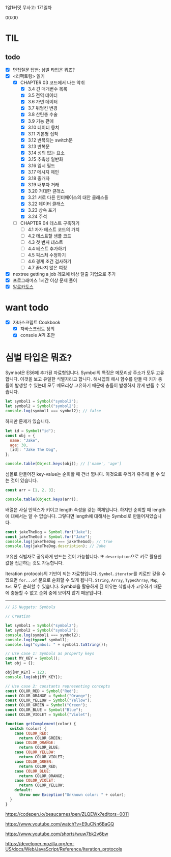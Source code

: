 1일1커밋 무사고: 171일차

00:00

# TIL

## todo

- [x] 면접질문 답변: 심벌 타입은 뭐죠?
- [x] <리팩토링> 읽기
  - [x] CHAPTER 03 코드에서 나는 악취
    - [x] 3.4 긴 매개변수 목록
    - [x] 3.5 전역 데이터
    - [x] 3.6 가변 데이터
    - [x] 3.7 뒤엉킨 변경
    - [x] 3.8 산탄총 수술
    - [x] 3.9 기능 편애
    - [x] 3.10 데이터 뭉치
    - [x] 3.11 기본형 집착
    - [x] 3.12 반복되는 switch문
    - [x] 3.13 반복문
    - [x] 3.14 성의 없는 요소
    - [x] 3.15 추측성 일반화
    - [x] 3.16 임시 필드
    - [x] 3.17 메시지 체인
    - [x] 3.18 중개자
    - [x] 3.19 내부자 거래
    - [x] 3.20 거대한 클래스
    - [x] 3.21 서로 다른 인터페이스의 대안 클래스들
    - [x] 3.22 데이터 클래스
    - [x] 3.23 상속 포기
    - [x] 3.24 주석
  - [ ] CHAPTER 04 테스트 구축하기
    - [ ] 4.1 자가 테스트 코드의 가치
    - [ ] 4.2 테스트할 샘플 코드
    - [ ] 4.3 첫 번째 테스트
    - [ ] 4.4 테스트 추가하기
    - [ ] 4.5 픽스처 수정하기
    - [ ] 4.6 경계 조건 검사하기
    - [ ] 4.7 끝나지 않은 여정
- [x] nextree getting a job 레포에 비상 탈출 기업으로 추가
- [x] 프로그래머스 1시간 이상 문제 풀이
- [x] [알로카도스](https://www.wanted.co.kr/wd/97394)

# want todo

- [x] 자바스크립트 Cookbook
  - [x] 자바스크립트 정의
  - [x] console API 초안

# 심벌 타입은 뭐죠?

Symbol은 ES6에 추가된 자료형입니다. Symbol의 특징은 메모리상 주소가 모두 고유합니다. 이것을 보고 유일한 식별자라고 합니다. 해시맵의 해시 함수를 만들 때 키가 충돌이 발생할 수 있는데 모두 메모리상 고유하기 때문에 충돌이 발생하지 않게 만들 수 있습니다.

```js
let symbol1 = Symbol("symbol2");
let symbol2 = Symbol("symbol2");
console.log(symbol1 === symbol2); // false
```

하지만 문제가 있습니다.

```js
let id = Symbol("id");
const obj = {
  name: "Jake",
  age: 30,
  [id]: "Jake The Dog",
};

console.table(Object.keys(obj)); // ['name', 'age']
```

심볼로 만들어진 key-value는 순회할 때 건너 뜁니다. 이것으로 우리가 유추해 볼 수 있는 것이 있습니다.

```js
const arr = [1, 2, 3];

console.table(Object.keys(arr));
```

배열은 사실 인덱스가 키이고 length 속성을 갖는 객체입니다. 하지만 순회할 때 length에 대해서는 알 수 없습니다. 그렇다면 length에 대해서는 Symbol로 만들어져있습니다.

```js
const jakeTheDog = Symbol.for("Jake");
const jakeTheGod = Symbol.for("Jake");
console.log(jakeTheDog === jakeTheGod); // true
console.log(jakeTheDog.description); // Jake
```

고유한 식별자로 공유하게 만드는 것이 가능합니다. 또 `description`으로 키로 활용한 값을 접근하는 것도 가능합니다.

Iteration protocols의 기반이 되는 자료형입니다. `Symbol.iterator`를 키로만 갖을 수 있으면 `for...of` 문으로 순회할 수 있게 됩니다. `String`, `Array`, `TypedArray`, `Map`, `Set` 모두 순회할 수 있습니다. Symbol을 활용하게 된 이유는 식별자가 고유하기 때문에 충돌할 수 없고 순회 중에 보이지 않기 때문입니다.

---

```js
// JS Nuggets: Symbols

// Creation

let symbol1 = Symbol("symbol2");
let symbol2 = Symbol("symbol2");
console.log(symbol1 === symbol2);
console.log(typeof symbol1);
console.log("symbol: " + symbol1.toString());

// Use case 1: Symbols as property keys
const MY_KEY = Symbol();
let obj = {};

obj[MY_KEY] = 123;
console.log(obj[MY_KEY]);

// Use case 2: constants representing concepts
const COLOR_RED = Symbol("Red");
const COLOR_ORANGE = Symbol("Orange");
const COLOR_YELLOW = Symbol("Yellow");
const COLOR_GREEN = Symbol("Green");
const COLOR_BLUE = Symbol("Blue");
const COLOR_VIOLET = Symbol("Violet");

function getComplement(color) {
  switch (color) {
    case COLOR_RED:
      return COLOR_GREEN;
    case COLOR_ORANGE:
      return COLOR_BLUE;
    case COLOR_YELLOW:
      return COLOR_VIOLET;
    case COLOR_GREEN:
      return COLOR_RED;
    case COLOR_BLUE:
      return COLOR_ORANGE;
    case COLOR_VIOLET:
      return COLOR_YELLOW;
    default:
      throw new Exception("Unknown color: " + color);
  }
}
```

https://codepen.io/beaucarnes/pen/ZLQEWx?editors=0011

https://www.youtube.com/watch?v=E9uCNn6BaGQ

https://www.youtube.com/shorts/wuw7bk2v6bw

https://developer.mozilla.org/en-US/docs/Web/JavaScript/Reference/Iteration_protocols

